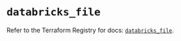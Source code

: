 # `databricks_file`

Refer to the Terraform Registry for docs: [`databricks_file`](https://registry.terraform.io/providers/databricks/databricks/1.53.0/docs/resources/file).
